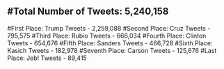 #Total Number of Tweets: 5,240,158 
---
#First Place: Trump Tweets - 2,259,088
#Second Place: Cruz Tweets - 795,575
#Third Place: Rubio Tweets - 666,034
#Fourth Place: Clinton Tweets - 654,676
#Fifth Place: Sanders Tweets - 466,728
#Sixth Place: Kasich Tweets - 182,978
#Seventh Place: Carson Tweets - 125,676
#Last Place: Jeb! Tweets - 89,415
